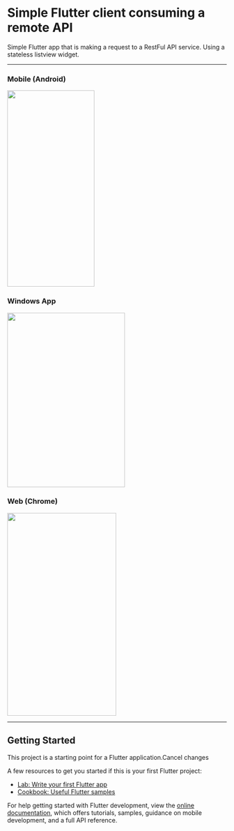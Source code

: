 # Simple Flutter client consuming a remote API

Simple Flutter app that is making a request to a RestFul API service.
Using a stateless listview widget.


---
### Mobile (Android)
<img src="https://user-images.githubusercontent.com/43736590/212496201-9f696387-22e6-4ac5-8ef7-c7b393c94ce9.png" width="200" height="450" />

### Windows App
<img src="https://user-images.githubusercontent.com/43736590/212496207-1fdd6f49-1260-44c7-a94e-e78dd68a74a2.png" width="270" height="400" />

### Web (Chrome)
<img src="https://user-images.githubusercontent.com/43736590/212496204-ec956a75-8d26-44e2-bd79-7a165b17a6e0.png" width="250" height="465" />

---
## Getting Started

This project is a starting point for a Flutter application.Cancel changes

A few resources to get you started if this is your first Flutter project:

- [Lab: Write your first Flutter app](https://docs.flutter.dev/get-started/codelab)
- [Cookbook: Useful Flutter samples](https://docs.flutter.dev/cookbook)

For help getting started with Flutter development, view the
[online documentation](https://docs.flutter.dev/), which offers tutorials,
samples, guidance on mobile development, and a full API reference.
